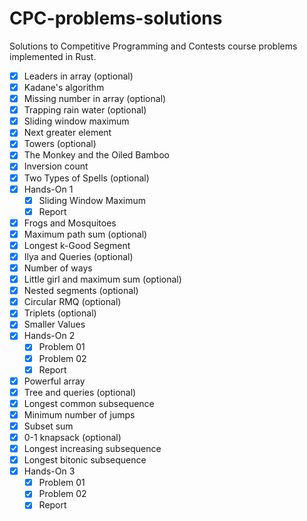# CPC-problems-solutions

Solutions to Competitive Programming and Contests course problems implemented in Rust.

- [X] Leaders in array (optional)
- [X] Kadane's algorithm
- [X] Missing number in array (optional)
- [X] Trapping rain water (optional)
- [X] Sliding window maximum
- [X] Next greater element
- [X] Towers (optional)
- [X] The Monkey and the Oiled Bamboo
- [X] Inversion count
- [X] Two Types of Spells (optional)
- [X] Hands-On 1
  - [X] Sliding Window Maximum
  - [X] Report
- [X] Frogs and Mosquitoes
- [X] Maximum path sum (optional)
- [X] Longest k-Good Segment
- [X] Ilya and Queries (optional)
- [X] Number of ways
- [X] Little girl and maximum sum (optional)
- [X] Nested segments (optional)
- [X] Circular RMQ (optional)
- [X] Triplets (optional)
- [X] Smaller Values
- [X] Hands-On 2
  - [X] Problem 01
  - [X] Problem 02
  - [X] Report
- [X] Powerful array
- [X] Tree and queries (optional)
- [X] Longest common subsequence
- [X] Minimum number of jumps
- [X] Subset sum
- [X] 0-1 knapsack (optional)
- [X] Longest increasing subsequence
- [X] Longest bitonic subsequence
- [X] Hands-On 3
  - [X] Problem 01
  - [X] Problem 02
  - [X] Report
